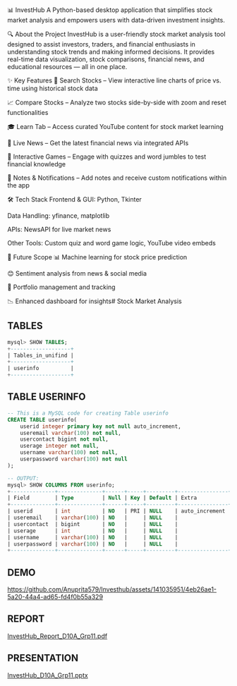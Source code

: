 📊 InvestHub
A Python-based desktop application that simplifies stock market analysis and empowers users with data-driven investment insights.

🔍 About the Project
InvestHub is a user-friendly stock market analysis tool designed to assist investors, traders, and financial enthusiasts in understanding stock trends and making informed decisions. It provides real-time data visualization, stock comparisons, financial news, and educational resources — all in one place.

✨ Key Features
🔎 Search Stocks – View interactive line charts of price vs. time using historical stock data

📈 Compare Stocks – Analyze two stocks side-by-side with zoom and reset functionalities

🎓 Learn Tab – Access curated YouTube content for stock market learning

📰 Live News – Get the latest financial news via integrated APIs

🧠 Interactive Games – Engage with quizzes and word jumbles to test financial knowledge

📝 Notes & Notifications – Add notes and receive custom notifications within the app

🛠 Tech Stack
Frontend & GUI: Python, Tkinter

Data Handling: yfinance, matplotlib

APIs: NewsAPI for live market news

Other Tools: Custom quiz and word game logic, YouTube video embeds

🎯 Future Scope
📊 Machine learning for stock price prediction

😊 Sentiment analysis from news & social media

📁 Portfolio management and tracking

📉 Enhanced dashboard for insights# Stock Market Analysis


## TABLES
```sql
mysql> SHOW TABLES;
+-------------------+
| Tables_in_unifind |
+-------------------+
| userinfo          |
+-------------------+
```
## TABLE USERINFO
```sql
-- This is a MySQL code for creating Table userinfo
CREATE TABLE userinfo(
    userid integer primary key not null auto_increment,
    useremail varchar(100) not null,
    usercontact bigint not null,
    userage integer not null,
    username varchar(100) not null,
    userpassword varchar(100) not null
);

-- OUTPUT:
mysql> SHOW COLUMNS FROM userinfo;
+--------------+--------------+------+-----+---------+----------------+
| Field        | Type         | Null | Key | Default | Extra          |
+--------------+--------------+------+-----+---------+----------------+
| userid       | int          | NO   | PRI | NULL    | auto_increment |
| useremail    | varchar(100) | NO   |     | NULL    |                |
| usercontact  | bigint       | NO   |     | NULL    |                |
| userage      | int          | NO   |     | NULL    |                |
| username     | varchar(100) | NO   |     | NULL    |                |
| userpassword | varchar(100) | NO   |     | NULL    |                |
+--------------+--------------+------+-----+---------+----------------+
```

## DEMO
https://github.com/Anuprita579/Investhub/assets/141035951/4eb26ae1-5a20-44a4-ad65-fd4f0b55a329

## REPORT 
[InvestHub_Report_D10A_Grp11.pdf](https://github.com/Anuprita579/Investhub/files/14920603/InvestHub_Report_D10A_Grp11.pdf)

## PRESENTATION
[InvestHub_D10A_Grp11.pptx](https://github.com/Anuprita579/Investhub/files/14920601/InvestHub_D10A_Grp11.pptx)
